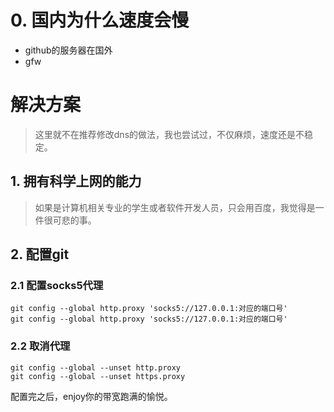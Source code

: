 # 0. 国内为什么速度会慢

- github的服务器在国外
- gfw

# 解决方案

> 这里就不在推荐修改dns的做法，我也尝试过，不仅麻烦，速度还是不稳定。

## 1. 拥有科学上网的能力

> 如果是计算机相关专业的学生或者软件开发人员，只会用百度，我觉得是一件很可悲的事。



## 2. 配置git

### 2.1 配置socks5代理
```git
git config --global http.proxy 'socks5://127.0.0.1:对应的端口号'
git config --global http.proxy 'socks5://127.0.0.1:对应的端口号'
```
### 2.2 取消代理
```git
git config --global --unset http.proxy
git config --global --unset https.proxy
```

配置完之后，enjoy你的带宽跑满的愉悦。